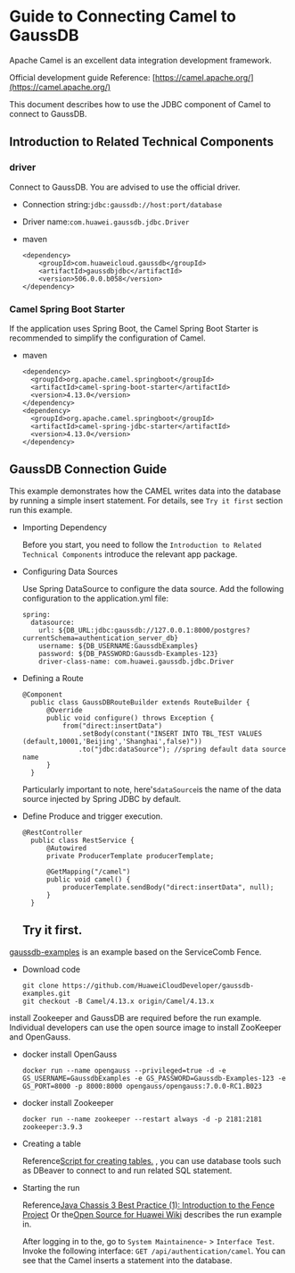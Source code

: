 # Guide to Connecting Camel to GaussDB #

Apache Camel is an excellent data integration development framework.

Official development guide Reference: [https://camel.apache.org/](https://camel.apache.org/)

This document describes how to use the JDBC component of Camel to connect to GaussDB.

## Introduction to Related Technical Components ##

### driver ###

Connect to GaussDB. You are advised to use the official driver.

 *  Connection string:`jdbc:gaussdb://host:port/database`
 *  Driver name:`com.huawei.gaussdb.jdbc.Driver`
 *  maven
    
    ```
    <dependency>
        <groupId>com.huaweicloud.gaussdb</groupId>
        <artifactId>gaussdbjdbc</artifactId>
        <version>506.0.0.b058</version>
    </dependency>
    ```

### Camel Spring Boot Starter ###

If the application uses Spring Boot, the Camel Spring Boot Starter is recommended to simplify the configuration of Camel.

 *  maven
    
    ```
    <dependency>
      <groupId>org.apache.camel.springboot</groupId>
      <artifactId>camel-spring-boot-starter</artifactId>
      <version>4.13.0</version>
    </dependency>
    <dependency>
      <groupId>org.apache.camel.springboot</groupId>
      <artifactId>camel-spring-jdbc-starter</artifactId>
      <version>4.13.0</version>
    </dependency>
    ```

## GaussDB Connection Guide ##

This example demonstrates how the CAMEL writes data into the database by running a simple insert statement. For details, see `Try it first` section run this example.

 *  Importing Dependency
    
    Before you start, you need to follow the `Introduction to Related Technical Components` introduce the relevant app package.

 *  Configuring Data Sources
    
    Use Spring DataSource to configure the data source. Add the following configuration to the application.yml file:
    
    ```
    spring:
      datasource:
        url: ${DB_URL:jdbc:gaussdb://127.0.0.1:8000/postgres?currentSchema=authentication_server_db}
        username: ${DB_USERNAME:GaussdbExamples}
        password: ${DB_PASSWORD:Gaussdb-Examples-123}
        driver-class-name: com.huawei.gaussdb.jdbc.Driver
    ```

 *  Defining a Route
    
    ```
    @Component
      public class GaussDBRouteBuilder extends RouteBuilder {
          @Override
          public void configure() throws Exception {
              from("direct:insertData")
                  .setBody(constant("INSERT INTO TBL_TEST VALUES (default,10001,'Beijing','Shanghai',false)"))
                  .to("jdbc:dataSource"); //spring default data source name
          }
      }
    ```
    
    Particularly important to note, here's`dataSource`is the name of the data source injected by Spring JDBC by default.

 *  Define Produce and trigger execution.
    
    ```
    @RestController
      public class RestService {
          @Autowired
          private ProducerTemplate producerTemplate;
    
          @GetMapping("/camel")
          public void camel() {
              producerTemplate.sendBody("direct:insertData", null);
          }
      }
    ```
    
    ## Try it first. ##

[gaussdb-examples](https://github.com/HuaweiCloudDeveloper/gaussdb-examples)	is an example based on the ServiceComb Fence.

 *  Download code
    
    ```
    git clone https://github.com/HuaweiCloudDeveloper/gaussdb-examples.git
    git checkout -B Camel/4.13.x origin/Camel/4.13.x
    ```

install Zookeeper and GaussDB are required before the run example. Individual developers can use the open source image to install ZooKeeper and OpenGauss.

 *  docker install OpenGauss
    
    ```
    docker run --name opengauss --privileged=true -d -e GS_USERNAME=GaussdbExamples -e GS_PASSWORD=Gaussdb-Examples-123 -e GS_PORT=8000 -p 8000:8000 opengauss/opengauss:7.0.0-RC1.B023
    ```
 *  docker install Zookeeper
    
    ```
    docker run --name zookeeper --restart always -d -p 2181:2181 zookeeper:3.9.3
    ```
 *  Creating a table
    
    Reference[Script for creating tables.](https://github.com/HuaweiCloudDeveloper/gaussdb-examples/tree/MyBatis/3.5.x/authentication-server/src/main/resources/sql/user.sql)	, you can use database tools such as DBeaver to connect to and run related SQL statement.

 *  Starting the run
    
    Reference[Java Chassis 3 Best Practice (1): Introduction to the Fence Project](https://bbs.huaweicloud.com/blogs/433423)	Or the[Open Source for Huawei Wiki](https://gitcode.com/HuaweiCloudDeveloper/OpenSourceForHuaweiWiki) describes the run example in.
    
    After logging in to the, go to `System Maintainence`\- > `Interface Test`. Invoke the following interface: `GET /api/authentication/camel`. You can see that the Camel inserts a statement into the database.

